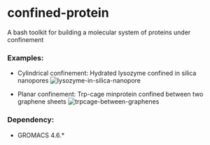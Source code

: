 # confined-protein
A bash toolkit for building a molecular system of proteins under confinement

### Examples:
- Cylindrical confinement: Hydrated lysozyme confined in silica nanopores
![lysozyme-in-silica-nanopore](./cylindrical_confinement/lysozyme-in-silica-nanopore.gif "Lysozyme confiend in silica nanopores")

- Planar confinement: Trp-cage minprotein confined between two graphene sheets
![trpcage-between-graphenes](./planar_confinement/trpcage-between-graphenes.gif "Trp-cage confined between two graphene sheets")

### Dependency:
- GROMACS 4.6.*
